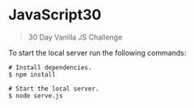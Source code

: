 # JavaScript30

> 30 Day Vanilla JS Challenge

To start the local server run the following commands:

```shell
# Install dependencies.
$ npm install

# Start the local server.
$ node serve.js
```

